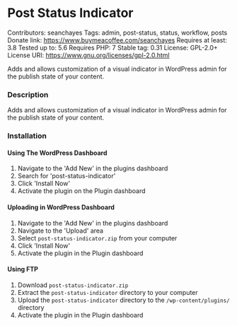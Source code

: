 # Post Status Indicator
Contributors: seanchayes
Tags: admin, post-status, status, workflow, posts
Donate link: https://www.buymeacoffee.com/seanchayes
Requires at least: 3.8
Tested up to: 5.6
Requires PHP: 7
Stable tag: 0.31
License: GPL-2.0+
License URI: https://www.gnu.org/licenses/gpl-2.0.html

Adds and allows customization of a visual indicator in WordPress admin for the publish state of your content.

### Description
Adds and allows customization of a visual indicator in WordPress admin for the publish state of your content.

### Installation
#### Using The WordPress Dashboard

1. Navigate to the \'Add New\' in the plugins dashboard
2. Search for \'post-status-indicator\'
3. Click \'Install Now\'
4. Activate the plugin on the Plugin dashboard

#### Uploading in WordPress Dashboard

1. Navigate to the \'Add New\' in the plugins dashboard
2. Navigate to the \'Upload\' area
3. Select `post-status-indicator.zip` from your computer
4. Click \'Install Now\'
5. Activate the plugin in the Plugin dashboard

#### Using FTP

1. Download `post-status-indicator.zip`
2. Extract the `post-status-indicator` directory to your computer
3. Upload the `post-status-indicator` directory to the `/wp-content/plugins/` directory
4. Activate the plugin in the Plugin dashboard
